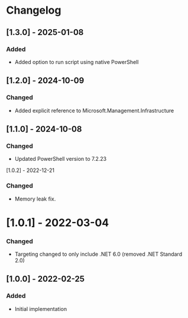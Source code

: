 # Changelog

## [1.3.0] - 2025-01-08
### Added
- Added option to run script using native PowerShell

## [1.2.0] - 2024-10-09
### Changed
- Added explicit reference to Microsoft.Management.Infrastructure

## [1.1.0] - 2024-10-08
### Changed
- Updated PowerShell version to 7.2.23

 [1.0.2] - 2022-12-21
### Changed
- Memory leak fix.

# [1.0.1] - 2022-03-04
### Changed
- Targeting changed to only include .NET 6.0 (removed .NET Standard 2.0)

## [1.0.0] - 2022-02-25
### Added
- Initial implementation
